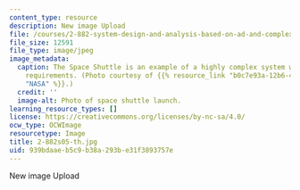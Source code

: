 ```yaml
---
content_type: resource
description: New image Upload
file: /courses/2-882-system-design-and-analysis-based-on-ad-and-complexity-theories-spring-2005/939bdaaeb5c9b38a293be31f3893757e_2-882s05-th.jpg
file_size: 12591
file_type: image/jpeg
image_metadata:
  caption: The Space Shuttle is an example of a highly complex system with many functional
    requirements. (Photo courtesy of {{% resource_link "b0c7e93a-12b6-41d9-9b16-0397f499a205"
    "NASA" %}}.)
  credit: ''
  image-alt: Photo of space shuttle launch.
learning_resource_types: []
license: https://creativecommons.org/licenses/by-nc-sa/4.0/
ocw_type: OCWImage
resourcetype: Image
title: 2-882s05-th.jpg
uid: 939bdaae-b5c9-b38a-293b-e31f3893757e
---
```

New image Upload